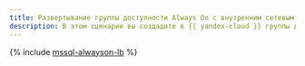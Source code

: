 ```yaml
---
title: Развертывание группы доступности Always On с внутренним сетевым балансировщиком
description: В этом сценарии вы создадите в {{ yandex-cloud }} группы доступности Always On с балансировкой нагрузки между узлами с помощью внутреннего сетевого балансировщика.
---
```


{% include [mssql-alwayson-lb](../../_tutorials/windows/mssql-alwayson-lb.md) %}